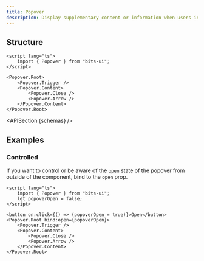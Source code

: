 ```yaml
---
title: Popover
description: Display supplementary content or information when users interact with specific elements.
---
```


<script>
	import { APISection, ComponentPreview, PopoverDemo } from '@/components'
	export let schemas;
</script>

<ComponentPreview name="popover-demo" comp="Popover">

<PopoverDemo slot="preview" />

</ComponentPreview>

## Structure

```svelte
<script lang="ts">
	import { Popover } from "bits-ui";
</script>

<Popover.Root>
	<Popover.Trigger />
	<Popover.Content>
		<Popover.Close />
		<Popover.Arrow />
	</Popover.Content>
</Popover.Root>
```

<APISection {schemas} />

## Examples

### Controlled

If you want to control or be aware of the `open` state of the popover from outside of the component, bind to the `open` prop.

```svelte
<script lang="ts">
	import { Popover } from "bits-ui";
	let popoverOpen = false;
</script>

<button on:click={() => (popoverOpen = true)}>Open</button>
<Popover.Root bind:open={popoverOpen}>
	<Popover.Trigger />
	<Popover.Content>
		<Popover.Close />
		<Popover.Arrow />
	</Popover.Content>
</Popover.Root>
```
